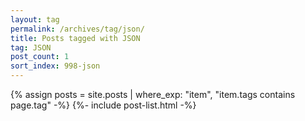 ```yaml
---
layout: tag
permalink: /archives/tag/json/
title: Posts tagged with JSON
tag: JSON
post_count: 1
sort_index: 998-json
---
```

{% assign posts = site.posts | where_exp: "item", "item.tags contains page.tag" -%}
{%- include post-list.html -%}
